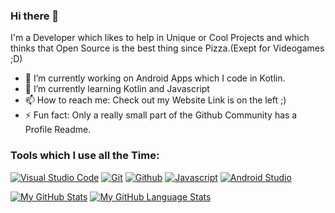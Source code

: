 ### Hi there 👋
I'm a Developer which likes to help in Unique or Cool Projects  and which thinks that Open Source is the best thing since Pizza.(Exept for Videogames ;D)
- 🔭 I’m currently working on Android Apps which I code in Kotlin.
- 🌱 I’m currently learning Kotlin and Javascript
- 📫 How to reach me: Check out my Website Link is on the left ;)
- ⚡ Fun fact: Only a really small part of the Github Community has a Profile Readme.

### Tools which I use all the Time:
[![Visual Studio Code](https://camo.githubusercontent.com/f58738635fa5a2bbb029480a38ed4876400ea00720ce8d0a003a940746d6a34f/68747470733a2f2f696d672e736869656c64732e696f2f7374617469632f76313f6c6162656c3d266d6573736167653d56697375616c25323053747564696f253230436f646526636f6c6f723d303037414343266c6f676f3d76697375616c2d73747564696f2d636f6465266c6f676f436f6c6f723d7768697465)]()
[![Git](https://camo.githubusercontent.com/d298228ed7b0ad86163c0a00e93279872e3a704fb0302a0f5f1e9ad70799c255/68747470733a2f2f696d672e736869656c64732e696f2f7374617469632f76313f6c6162656c3d266d6573736167653d47697426636f6c6f723d463035303332266c6f676f3d676974266c6f676f436f6c6f723d7768697465)]()
[![Github](https://camo.githubusercontent.com/b10e5b3b0674628575673e8ec74e433b15149836860d7b318e973aeb56c1a01b/68747470733a2f2f696d672e736869656c64732e696f2f7374617469632f76313f6c6162656c3d266d6573736167653d47697448756226636f6c6f723d313831373137266c6f676f3d676974687562266c6f676f436f6c6f723d7768697465)]()
[![Javascript](https://camo.githubusercontent.com/922b0fc17f6ff6c79ec18bf13a7467b25f1d8e510f1e15b8fb9b99b7daa63cc0/68747470733a2f2f696d672e736869656c64732e696f2f7374617469632f76313f6c6162656c3d266d6573736167653d4a61766173637269707426636f6c6f723d463744463145266c6f676f3d6a617661736372697074266c6f676f436f6c6f723d626c61636b)]()
[![Android Studio](https://img.shields.io/badge/Android%20Apps-Android%20Studio-brightgreen)]()

[![My GitHub Stats](https://github-readme-stats.vercel.app/api/?username=FirephoenixX02&count_private=true&theme=tokyonight&showicons=true)]()
[![My GitHub Language Stats](https://github-readme-stats.vercel.app/api/top-langs/?username=FirephoenixX02&langs_count=5&theme=tokyonight)]()

<!--
**FirephoenixX02/FirephoenixX02** is a ✨ _special_ ✨ repository because its `README.md` (this file) appears on your GitHub profile.

Here are some ideas to get you started:

- 🔭 I’m currently working on ...
- 🌱 I’m currently learning ...
- 👯 I’m looking to collaborate on ...
- 🤔 I’m looking for help with ...
- 💬 Ask me about ...
- 📫 How to reach me: ...
- 😄 Pronouns: ...
- ⚡ Fun fact: ...
-->
